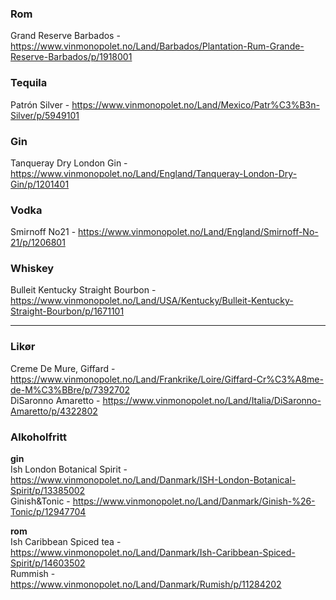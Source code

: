 ### Rom
Grand Reserve Barbados - https://www.vinmonopolet.no/Land/Barbados/Plantation-Rum-Grande-Reserve-Barbados/p/1918001

### Tequila
Patrón Silver - https://www.vinmonopolet.no/Land/Mexico/Patr%C3%B3n-Silver/p/5949101

### Gin
Tanqueray Dry London Gin - https://www.vinmonopolet.no/Land/England/Tanqueray-London-Dry-Gin/p/1201401

### Vodka
Smirnoff No21 - https://www.vinmonopolet.no/Land/England/Smirnoff-No-21/p/1206801

### Whiskey
Bulleit Kentucky Straight Bourbon - https://www.vinmonopolet.no/Land/USA/Kentucky/Bulleit-Kentucky-Straight-Bourbon/p/1671101

---

### Likør

Creme De Mure, Giffard - https://www.vinmonopolet.no/Land/Frankrike/Loire/Giffard-Cr%C3%A8me-de-M%C3%BBre/p/7392702
<br>DiSaronno Amaretto - https://www.vinmonopolet.no/Land/Italia/DiSaronno-Amaretto/p/4322802

### Alkoholfritt

**gin**
<br>Ish London Botanical Spirit - https://www.vinmonopolet.no/Land/Danmark/ISH-London-Botanical-Spirit/p/13385002 
<br>Ginish&Tonic - https://www.vinmonopolet.no/Land/Danmark/Ginish-%26-Tonic/p/12947704

**rom**
<br>Ish Caribbean Spiced tea - https://www.vinmonopolet.no/Land/Danmark/Ish-Caribbean-Spiced-Spirit/p/14603502
<br>Rummish - https://www.vinmonopolet.no/Land/Danmark/Rumish/p/11284202